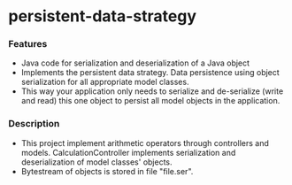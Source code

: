 # persistent-data-strategy
### Features
- Java code for serialization and deserialization of a Java object
- Implements the persistent data strategy. Data persistence using object serialization for all appropriate model classes. 
- This way your application only needs to serialize and de-serialize (write and read) this one object to persist all model objects 
  in the application.
  
### Description
- This project implement arithmetic operators through controllers and models. CalculationController implements serialization and
  deserialization of model classes' objects.
- Bytestream of objects is stored in file "file.ser". 
  
